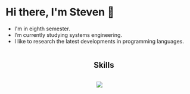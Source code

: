 # Hi there, I'm Steven 👋

- I'm in eighth semester.
- I’m currently studying systems engineering.
- I like to research the latest developments in programming languages.
  
<div id="user-content-toc">
  <ul align="center">
    <summary><h2 style="display: inline-block">Skills</h2></summary>
  </ul>
</div>
<!--tech stack icons-->
<p align="center">
  <a href="https://skillicons.dev">
    <img src="https://skillicons.dev/icons?i=git,css,docker,github,html,java,js,mysql,postgres,mongo,postman,spring&perline=14" />
  </a>
</p>
